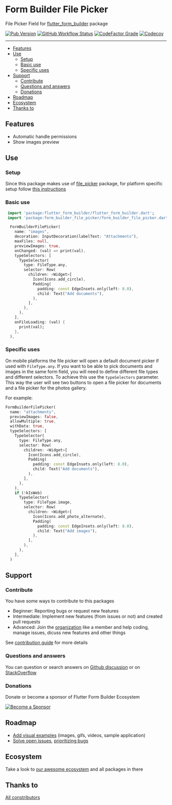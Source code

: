 # Form Builder File Picker

File Picker Field for [flutter_form_builder](https://pub.dev/packages/flutter_form_builder) package

[![Pub Version](https://img.shields.io/pub/v/form_builder_file_picker?logo=flutter&style=for-the-badge)](https://pub.dev/packages/form_builder_file_picker)
[![GitHub Workflow Status](https://img.shields.io/github/actions/workflow/status/flutter-form-builder-ecosystem/form_builder_file_picker/base.yaml?branch=main&logo=github&style=for-the-badge)](https://github.com/flutter-form-builder-ecosystem/form_builder_file_picker/actions/workflows/base.yaml)
[![CodeFactor Grade](https://img.shields.io/codefactor/grade/github/flutter-form-builder-ecosystem/form_builder_file_picker?logo=codefactor&style=for-the-badge)](https://www.codefactor.io/repository/github/flutter-form-builder-ecosystem/form_builder_file_picker)
[![Codecov](https://img.shields.io/codecov/c/github/flutter-form-builder-ecosystem/form_builder_file_picker?logo=codecov&style=for-the-badge)](https://codecov.io/gh/flutter-form-builder-ecosystem/form_builder_file_picker/)
___

- [Features](#features)
- [Use](#use)
  - [Setup](#setup)
  - [Basic use](#basic-use)
  - [Specific uses](#specific-uses)
- [Support](#support)
  - [Contribute](#contribute)
  - [Questions and answers](#questions-and-answers)
  - [Donations](#donations)
- [Roadmap](#roadmap)
- [Ecosystem](#ecosystem)
- [Thanks to](#thanks-to)

## Features

- Automatic handle permissions
- Show images preview

## Use

### Setup

Since this package makes use of [file_picker](https://pub.dev/packages/file_picker) package, for platform specific setup follow [this instructions](https://github.com/miguelpruivo/flutter_file_picker/wiki/Setup)

### Basic use

```dart
 import 'package:flutter_form_builder/flutter_form_builder.dart';
 import 'package:form_builder_file_picker/form_builder_file_picker.dart';

  FormBuilderFilePicker(
    name: "images",
    decoration: InputDecoration(labelText: "Attachments"),
    maxFiles: null,
    previewImages: true,
    onChanged: (val) => print(val),
    typeSelectors: [
      TypeSelector(
        type: FileType.any,
        selector: Row(
          children: <Widget>[
            Icon(Icons.add_circle),
            Padding(
              padding: const EdgeInsets.only(left: 8.0),
              child: Text("Add documents"),
            ),
          ],
        ),
      ),
    ],
    onFileLoading: (val) {
      print(val);
    },
  ),
```

### Specific uses

On mobile platforms the file picker will open a default document picker if used with `FileType.any`.
If you want to be able to pick documents and images in the same form field, you will need to define different file types and different selectors. To achieve this use the `typeSelectors` parameter.
This way the user will see two buttons to open a file picker for documents and a file picker for the photos gallery.

For example:

```dart
FormBuilderFilePicker(
  name: "attachments",
  previewImages: false,
  allowMultiple: true,
  withData: true,
  typeSelectors: [
    TypeSelector(
      type: FileType.any,
      selector: Row(
        children: <Widget>[
          Icon(Icons.add_circle),
          Padding(
            padding: const EdgeInsets.only(left: 8.0),
            child: Text("Add documents"),
          ),
        ],
      ),
    ),
    if (!kIsWeb)
      TypeSelector(
        type: FileType.image,
        selector: Row(
          children: <Widget>[
            Icon(Icons.add_photo_alternate),
            Padding(
              padding: const EdgeInsets.only(left: 8.0),
              child: Text("Add images"),
            ),
          ],
        ),
      ),
    ],
  )
```

## Support

### Contribute

You have some ways to contribute to this packages

- Beginner: Reporting bugs or request new features
- Intermediate: Implement new features (from issues or not) and created pull requests
- Advanced: Join the [organization](#ecosystem) like a member and help coding, manage issues, dicuss new features and other things

 See [contribution guide](https://github.com/flutter-form-builder-ecosystem/.github/blob/main/CONTRIBUTING.md) for more details

### Questions and answers

You can question or search answers on [Github discussion](https://github.com/flutter-form-builder-ecosystem/form_builder_file_picker/discussions) or on [StackOverflow](https://stackoverflow.com/questions/tagged/flutter-form-builder)

### Donations

Donate or become a sponsor of Flutter Form Builder Ecosystem

[![Become a Sponsor](https://opencollective.com/flutter-form-builder-ecosystem/tiers/sponsor.svg?avatarHeight=56)](https://opencollective.com/flutter-form-builder-ecosystem)

## Roadmap

- [Add visual examples](https://github.com/flutter-form-builder-ecosystem/form_builder_file_picker/issues/37) (images, gifs, videos, sample application)
- [Solve open issues](https://github.com/flutter-form-builder-ecosystem/form_builder_file_picker/issues), [prioritizing bugs](https://github.com/flutter-form-builder-ecosystem/form_builder_file_picker/labels/bug)

## Ecosystem

Take a look to [our awesome ecosystem](https://github.com/flutter-form-builder-ecosystem) and all packages in there

## Thanks to

[All constributors](https://github.com/flutter-form-builder-ecosystem/form_builder_file_picker/graphs/contributors)
